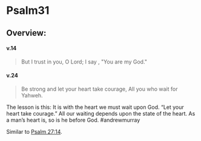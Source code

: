 # Psalm31

## Overview:



#### v.14
>But I trust in you, O Lord; I say , "You are my God."

#### v.24
>Be strong and let your heart take courage, All you who wait for Yahweh.

The lesson is this: It is with the heart we must wait upon God. “Let your heart take courage.” All our waiting depends upon the state of the heart. As a man’s heart is, so is he before God.
#andrewmurray

Similar to [Psalm 27:14](Psalm27#v.14).